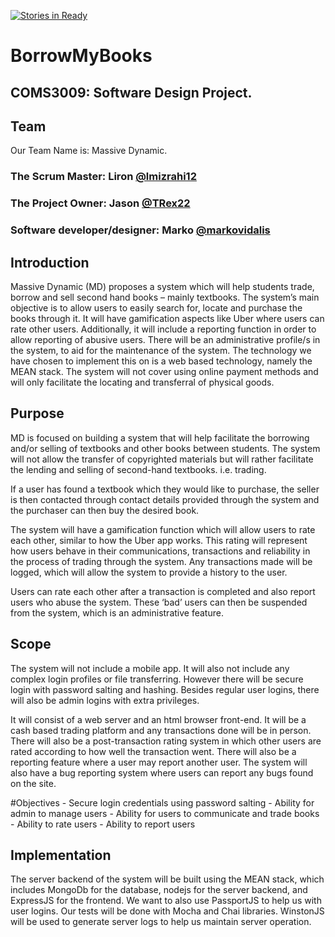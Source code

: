 [![Stories in Ready](https://badge.waffle.io/lmizrahi12/BorrowMyBooks.png?label=ready&title=Ready)](https://waffle.io/lmizrahi12/BorrowMyBooks)
# BorrowMyBooks
## COMS3009: Software Design Project.

## Team
Our Team Name is: Massive Dynamic.

### The Scrum Master: Liron __[@lmizrahi12](https://github.com/lmizrahi12)__
### The Project Owner: Jason __[@TRex22](https://github.com/TRex22)__
### Software developer/designer: Marko __[@markovidalis](https://github.com/markovidalis)__

## Introduction
Massive Dynamic (MD) proposes a system which will help students trade, borrow and sell second hand books – mainly textbooks. The system’s main objective is to allow users to easily search for, locate and purchase the books through it. It will have gamification aspects like Uber where users can rate other users. Additionally, it will include a reporting function in order to allow reporting of abusive users. There will be an administrative profile/s in the system, to aid for the maintenance of the system. The technology we have chosen to implement this on is a web based technology, namely the MEAN stack. The system will not cover using online payment methods and will only facilitate the locating and transferral of physical goods.

## Purpose
MD is focused on building a system that will help facilitate the borrowing and/or selling of textbooks and other books between students. The system will not allow the transfer of copyrighted materials but will rather facilitate the lending and selling of second-hand textbooks. i.e. trading.

If a user has found a textbook which they would like to purchase, the seller is then contacted through contact details provided through the system and the purchaser can then buy the desired book.

The system will have a gamification function which will allow users to rate each other, similar to how the Uber app works. This rating will represent how users behave in their communications, transactions and reliability in the process of trading through the system. Any transactions made will be logged, which will allow the system to provide a history to the user.

Users can rate each other after a transaction is completed and also report users who abuse the system. These ‘bad’ users can then be suspended from the system, which is an administrative feature.

## Scope
The system will not include a mobile app. It will also not include any complex login profiles or file transferring. However there will be secure login with password salting and hashing. Besides regular user logins, there will also be admin logins with extra privileges.

It will consist of a web server and an html browser front-end. It will be a cash based trading platform and any transactions done will be in person. There will also be a post-transaction rating system in which other users are rated according to how well the transaction went. There will also be a reporting feature where a user may report another user. The system will also have a bug reporting system where users can report any bugs found on the site.

#Objectives
	- Secure login credentials using password salting
	- Ability for admin to manage users
	- Ability for users to communicate and trade books
	- Ability to rate users
	- Ability to report users

## Implementation
The server backend of the system will be built using the MEAN stack, which includes MongoDb for the database, nodejs for the server backend, and ExpressJS for the frontend. We want to also use PassportJS to help us with user logins. Our tests will be done with Mocha and Chai libraries. WinstonJS will be used to generate server logs to help us maintain server operation.